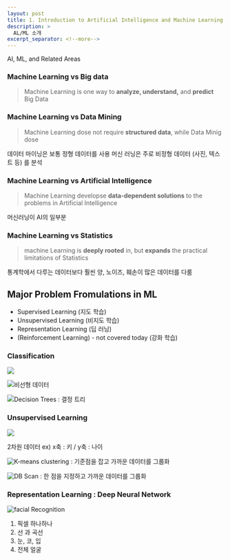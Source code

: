 ```yaml
---
layout: post
title: 1. Introduction to Artificial Intelligence and Machine Learning
description: >
  AL/ML 소개
excerpt_separator: <!--more-->
---
```


AI, ML, and Related Areas

### Machine Learning vs Big data

> Machine Learning is one way to **analyze, understand,** and **predict** Big Data

### Machine Learning vs Data Mining

> Machine Learning dose not require **structured data**, while Data Minig dose

데이터 마이닝은 보통 정형 데이터를 사용
머신 러닝은 주로 비정형 데이터 (사진, 텍스트 등) 를 분석

### Machine Learning vs Artificial Intelligence

> Machine Learning developse **data-dependent solutions** to the problems in Artificial Intelligence

머신러닝이 AI의 일부분


### Machine Learning vs Statistics

> machine Learning is **deeply rooted** in, but **expands** the practical limitations of Statistics

통계학에서 다루는 데이터보다 훨씬 양, 노이즈, 훼손이 많은 데이터를 다룸

## Major Problem Fromulations in ML
* Supervised Learning (지도 학습)
* Unsupervised Learning (비지도 학습)
* Representation Learning (딥 러닝)
* (Reinforcement Learning) - not covered today (강화 학습)

### Classification
![](/assets/img/posts/ai-01-01.gng)

![비선형 데이터](/assets/img/posts/ai-01-02.gng)

![Decision Trees : 결정 트리](/assets/img/posts/ai-01-03.gng)

### Unsupervised Learning

![](/assets/img/posts/ai-01-04.gng)

2차원 데이터
ex) x축 : 키  /  y축 : 나이

![K-means clustering](/assets/img/posts/ai-01-05.gng)
: 기준점을 잡고 가까운 데이터를 그룹화

![DB Scan](/assets/img/posts/ai-01-06.gng)
: 한 점을 지정하고 가까운 데이터를 그룹화

### Representation Learning : Deep Neural Network

![facial Recognition](/assets/img/posts/ai-01-07.gng)
1. 픽셀 하나하나
2. 선 과 곡선
3. 눈, 코, 입
4. 전체 얼굴
